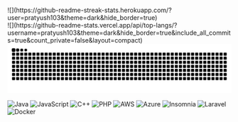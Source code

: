 <source media="(prefers-color-scheme: dark)" srcset="https://github-readme-stats.vercel.app/api?username=pratyush103&theme=dark&hide_border=true&include_all_commits=false&count_private=false">
<source media="(prefers-color-scheme: light)" srcset="https://github-readme-stats.vercel.app/api?username=pratyush103&theme=light&hide_border=true&include_all_commits=false&count_private=false">
<br/>
![](https://github-readme-streak-stats.herokuapp.com/?user=pratyush103&theme=dark&hide_border=true)<br/>
![](https://github-readme-stats.vercel.app/api/top-langs/?username=pratyush103&theme=dark&hide_border=true&include_all_commits=true&count_private=false&layout=compact)

<picture>
  <source media="(prefers-color-scheme: dark)" srcset="https://raw.githubusercontent.com/pratyush103/pratyush103/output/github-contribution-grid-snake-dark.svg">
  <source media="(prefers-color-scheme: light)" srcset="https://raw.githubusercontent.com/pratyush103/pratyush103/output/github-contribution-grid-snake.svg">
  <img alt="github contribution grid snake animation" src="https://raw.githubusercontent.com/pratyush103/pratyush103/output/github-contribution-grid-snake.svg">
</picture>

![Java](https://img.shields.io/badge/java-%23ED8B00.svg?style=flat&logo=java&logoColor=white) ![JavaScript](https://img.shields.io/badge/javascript-%23323330.svg?style=flat&logo=javascript&logoColor=%23F7DF1E)
![C++](https://img.shields.io/badge/c++-%2300599C.svg?style=flat&logo=c%2B%2B&logoColor=white) ![PHP](https://img.shields.io/badge/php-%23777BB4.svg?style=flat&logo=php&logoColor=white) ![AWS](https://img.shields.io/badge/AWS-%23FF9900.svg?style=flat&logo=amazon-aws&logoColor=white) ![Azure](https://img.shields.io/badge/azure-%230072C6.svg?style=flat&logo=azure-devops&logoColor=white) ![Insomnia](https://img.shields.io/badge/Insomnia-black?style=flat&logo=insomnia&logoColor=5849BE) ![Laravel](https://img.shields.io/badge/laravel-%23FF2D20.svg?style=flat&logo=laravel&logoColor=white) ![Docker](https://img.shields.io/badge/docker-%230db7ed.svg?style=flat&logo=docker&logoColor=white)
